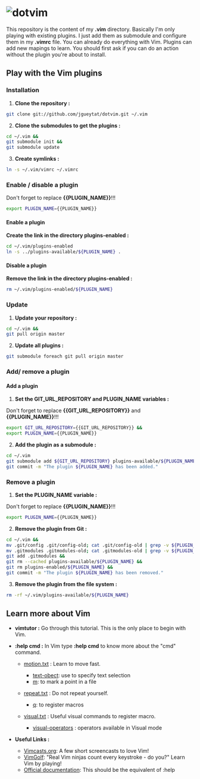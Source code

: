 # ![dotvim](http://upload.wikimedia.org/wikipedia/commons/4/4f/Icon-Vim.svg)

This repository is the content of my **.vim** directory. Basically I'm only playing with existing plugins. I just add them as submodule and configure them in my **.vimrc** file.
You can already do everything with Vim. Plugins can add new mapings to learn. You should first ask if you can do an action without the plugin you're about to install.

## Play with the Vim plugins

### Installation

1. **Clone the repository :**
  ```Bash
  git clone git://github.com/jgueytat/dotvim.git ~/.vim
  ```

2. **Clone the submodules to get the plugins :**

  ```Bash
  cd ~/.vim &&
  git submodule init &&
  git submodule update
  ```

3. **Create symlinks :**

  ```Bash
  ln -s ~/.vim/vimrc ~/.vimrc
  ```

### Enable / disable a plugin

Don't forget to replace **{{PLUGIN_NAME}}**!!!

```Bash
export PLUGIN_NAME={{PLUGIN_NAME}}
```
  
#### Enable a plugin

**Create the link in the directory plugins-enabled :**

```Bash
cd ~/.vim/plugins-enabled
ln -s ../plugins-available/${PLUGIN_NAME} .
```

#### Disable a plugin

**Remove the link in the directory plugins-enabled :**

```Bash
rm ~/.vim/plugins-enabled/${PLUGIN_NAME}
```


### Update

1. **Update your repository :**

  ```Bash
  cd ~/.vim &&
  git pull origin master
  ```

2. **Update all plugins :**

  ```Bash
  git submodule foreach git pull origin master
  ```

### Add/ remove  a plugin

#### Add a plugin

1. **Set the GIT_URL_REPOSITORY and PLUGIN_NAME variables :**

  Don't forget to replace **{{GIT_URL_REPOSITORY}}** and **{{PLUGIN_NAME}}**!!!

  ```Bash
  export GIT_URL_REPOSITORY={{GIT_URL_REPOSITORY}} &&
  export PLUGIN_NAME={{PLUGIN_NAME}}
  ```
2. **Add the plugin as a submodule :**

  ```Bash
  cd ~/.vim
  git submodule add ${GIT_URL_REPOSITORY} plugins-available/${PLUGIN_NAME}
  git commit -m "The plugin ${PLUGIN_NAME} has been added."
  ```

### Remove a plugin

1. **Set the PLUGIN_NAME variable :**

  Don't forget to replace **{{PLUGIN_NAME}}**!!!

  ```Bash
  export PLUGIN_NAME={{PLUGIN_NAME}}
  ```
  
2. **Remove the plugin from Git :**

  ```Bash
  cd ~/.vim &&
  mv .git/config .git/config-old; cat .git/config-old | grep -v ${PLUGIN_NAME} > .git/config; rm .git/config-old &&
  mv .gitmodules .gitmodules-old; cat .gitmodules-old | grep -v ${PLUGIN_NAME} > .gitmodules; rm .gitmodules-old &&
  git add .gitmodules &&
  git rm --cached plugins-available/${PLUGIN_NAME} &&
  git rm plugins-enabled/${PLUGIN_NAME} &&
  git commit -m "The plugin ${PLUGIN_NAME} has been removed."
  ```

3. **Remove the plugin from the file system :**

  ```Bash
  rm -rf ~/.vim/plugins-available/${PLUGIN_NAME}
  ```

## Learn more about Vim

* **vimtutor :** Go through this tutorial. This is the only place to begin with Vim.

* **:help cmd :** In Vim type **:help cmd** to know more about the "cmd" command.

    + [motion.txt](http://vimdoc.sourceforge.net/htmldoc/motion.html "Vim documentation: motion") : Learn to move fast.

        - [text-obect](http://vimdoc.sourceforge.net/htmldoc/motion.html#text-objects): use to specify text selection
        - [m](http://vimdoc.sourceforge.net/htmldoc/motion.html#mark): to mark a point in a file

    + [repeat.txt](http://vimdoc.sourceforge.net/htmldoc/repeat.html "Vim documentation: repeat") : Do not repeat yourself.

        - [q](http://vimdoc.sourceforge.net/htmldoc/repeat.html#complex-repeat): to register macros

    + [visual.txt](http://vimdoc.sourceforge.net/htmldoc/visual.html "Vim documentation: visual") : Useful visual commands to register macro.

        - [visual-operators](http://vimdoc.sourceforge.net/htmldoc/visual.html#visual-operators) : operators available in Visual mode


* **Useful Links :**

    + [Vimcasts.org](http://vimcasts.org/): A few short screencasts to love Vim!
    + [VimGolf](http://vimgolf.com/): "Real Vim ninjas count every keystroke - do you?" Learn Vim by playing!
    + [Official documentation](http://vimdoc.sourceforge.net/htmldoc/): This should be the equivalent of :help
